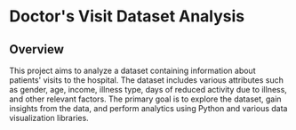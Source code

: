 # Doctor's Visit Dataset Analysis

## Overview

This project aims to analyze a dataset containing information about patients' visits to the hospital. The dataset includes various attributes such as gender, age, income, illness type, days of reduced activity due to illness, and other relevant factors. The primary goal is to explore the dataset, gain insights from the data, and perform analytics using Python and various data visualization libraries.









